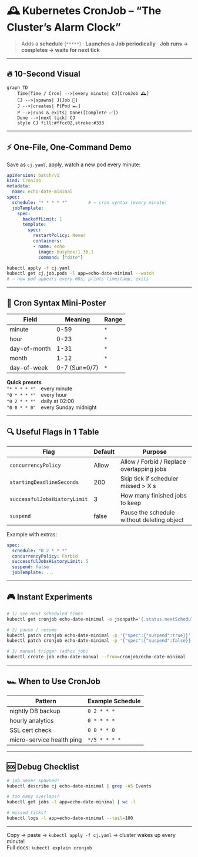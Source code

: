 # 🕰️ Kubernetes CronJob – “The Cluster’s Alarm Clock”  
> Adds a **schedule** (`*****`) · **Launches a Job periodically** · **Job runs → completes → waits for next tick**

---

## 🔥 10-Second Visual
```mermaid
graph TD
    Time[Time / Cron] -->|every minute| CJ[CronJob 🕰️]
    CJ -->|spawns| J[Job 🏁]
    J -->|creates| P[Pod 🏎️]
    P -->|runs & exits| Done([Complete ✅])
    Done -->|next tick| CJ
    style CJ fill:#ffcc02,stroke:#333
```

---

## ⚡ One-File, One-Command Demo
Save as `cj.yaml`, apply, watch a new pod every minute:

```yaml
apiVersion: batch/v1
kind: CronJob
metadata:
  name: echo-date-minimal
spec:
  schedule: "* * * * *"        # ← cron syntax (every minute)
  jobTemplate:
    spec:
      backoffLimit: 1
      template:
        spec:
          restartPolicy: Never
          containers:
          - name: echo
            image: busybox:1.36.1
            command: ["date"]
```

```bash
kubectl apply -f cj.yaml
kubectl get cj,job,pods -l app=echo-date-minimal --watch
# → new pod appears every 60s, prints timestamp, exits
```

---

## 🧠 Cron Syntax Mini-Poster
| Field | Meaning | Range |
|-------|---------|-------|
| minute | 0-59 | `*` |
| hour | 0-23 | `*` |
| day-of-month | 1-31 | `*` |
| month | 1-12 | `*` |
| day-of-week | 0-7 (Sun=0/7) | `*` |

**Quick presets**  
`"* * * * *"` every minute  
`"0 * * * *"` every hour  
`"0 2 * * *"` daily at 02:00  
`"0 0 * * 0"` every Sunday midnight

---

## 🔍 Useful Flags in 1 Table
| Flag | Default | Purpose |
|------|---------|---------|
| `concurrencyPolicy` | Allow | Allow / Forbid / Replace overlapping jobs |
| `startingDeadlineSeconds` | 200 | Skip tick if scheduler missed > X s |
| `successfulJobsHistoryLimit` | 3 | How many finished jobs to keep |
| `suspend` | false | Pause the schedule without deleting object |

Example with extras:
```yaml
spec:
  schedule: "0 2 * * *"
  concurrencyPolicy: Forbid
  successfulJobsHistoryLimit: 5
  suspend: false
  jobTemplate: ...
```

---

## 🎮 Instant Experiments
```bash
# 1) see next scheduled times
kubectl get cronjob echo-date-minimal -o jsonpath='{.status.nextScheduleTime}'

# 2) pause / resume
kubectl patch cronjob echo-date-minimal -p '{"spec":{"suspend":true}}'
kubectl patch cronjob echo-date-minimal -p '{"spec":{"suspend":false}}'

# 3) manual trigger (adhoc job)
kubectl create job echo-date-manual --from=cronjob/echo-date-minimal
```

---

## 🏎️ When to Use CronJob
| Pattern | Example Schedule |
|---------|------------------|
| nightly DB backup | `0 2 * * *` |
| hourly analytics | `0 * * * *` |
| SSL cert check | `0 0 * * 0` |
| micro-service health ping | `*/5 * * * *` |

---

## 🆘 Debug Checklist
```bash
# job never spawned?
kubectl describe cj echo-date-minimal | grep -A5 Events

# too many overlaps?
kubectl get jobs -l app=echo-date-minimal | wc -l

# missed ticks?
kubectl logs -l app=echo-date-minimal --tail=100
```

---

Copy → paste → `kubectl apply -f cj.yaml` → cluster wakes up every minute!  
Full docs: `kubectl explain cronjob`
```
